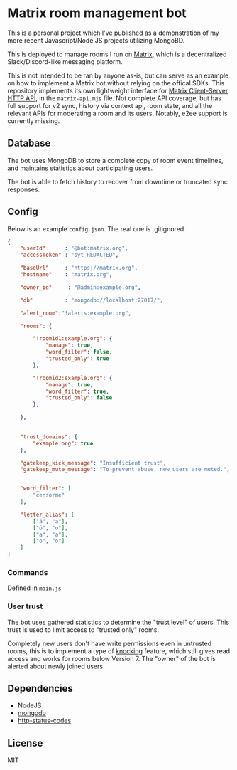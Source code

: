 # Matrix room management bot 

This is a personal project which I've published as a demonstration of my more 
recent Javascript/Node.JS projects utilizing MongoBD. 

This is deployed to manage rooms I run on [Matrix](https://matrix.org),
which is a decentralized Slack/Discord-like messaging platform. 

This is not intended to be ran by anyone as-is, but can serve as an example on 
how to implement a Matrix bot without relying on the offical SDKs. This repository implements its own lightweight 
interface for [Matrix Client-Server HTTP API](https://spec.matrix.org/v1.9/client-server-api/), 
in the `matrix-api.mjs` file. Not complete API coverage, but has full support for
v2 sync, history via context api, room state, and all the relevant APIs for moderating a room and its users. 
Notably, e2ee support is currently missing.

## Database
The bot uses MongoDB to store a complete copy of room event timelines, and 
maintains statistics about participating users.

The bot is able to fetch history to recover from downtime 
or truncated sync responses.


## Config

Below is an example `config.json`. The real one is .gitignored

```json
{
	"userId"      : "@bot:matrix.org",
	"accessToken" : "syt_REDACTED",

	"baseUrl"     : "https://matrix.org",
	"hostname"    : "matrix.org",

	"owner_id"     : "@admin:example.org",

	"db"          : "mongodb://localhost:27017/",

	"alert_room":"!alerts:example.org",

	"rooms": {

		"!roomid1:example.org": {
			"manage": true,
			"word_filter": false,
			"trusted_only": true 
		},

		"!roomid2:example.org": {
			"manage": true,
			"word_filter": true,
			"trusted_only": false
		},

	},
	

	"trust_domains": {
		"example.org": true
	},

    "gatekeep_kick_message": "Insufficient trust",
	"gatekeep_mute_message": "To prevent abuse, new users are muted.",


	"word_filter": [
		"censorme"
	],

	"letter_alias": [
		["ä", "a"],
		["ö", "o"],
		["а", "a"],
		["о", "o"]
	]
}


```

### Commands
Defined in `main.js`

### User trust
The bot uses gathered statistics to determine the "trust level" of users. This 
trust is used to limit access to "trusted only" rooms. 

Completely new users don't have write permissions even in untrusted rooms, this 
is to implement a type of 
[knocking](https://spec.matrix.org/v1.5/client-server-api/#mroomjoin_rules) 
feature, which still gives read access and works for rooms below Version 7. 
The "owner" of the bot is alerted about newly joined users.

## Dependencies
- NodeJS
- [mongodb](https://www.npmjs.com/package/mongodb)
- [http-status-codes](https://www.npmjs.com/package/http-status-codes)

## License
MIT




